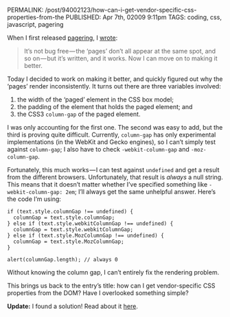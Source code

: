 PERMALINK: /post/94002123/how-can-i-get-vendor-specific-css-properties-from-the
PUBLISHED: Apr 7th, 02009 9:11pm
TAGS: coding, css, javascript, pagering

When I first released [pagering][pring], I [wrote][prentry]:

> It’s not bug free — the ‘pages’ don’t all appear at the same spot, and so
> on — but it’s written, and it works. Now I can move on to making it better.

 [prentry]: http://ratafia.info/post/90069689/pagering
 [pring]: http://github.com/stilist/pagering/
 
Today I decided to work on making it better, and quickly figured out why the
‘pages’ render inconsistently. It turns out there are three variables involved:

1. the width of the ‘paged’ element in the <abbr class='smallcaps'>CSS</abbr>
box model;
1. the padding of the element that holds the paged element; and
1. the <abbr class='smallcaps'>CSS</abbr>3 `column-gap` of the paged element.

I was only accounting for the first one. The second was easy to add, but the
third is proving quite difficult. Currently, `column-gap` has only experimental
implementations (in the WebKit and Gecko engines), so I can’t simply test
against `column-gap`; I also have to check `-webkit-column-gap` and
`-moz-column-gap`.

Fortunately, this much works — I can test against `undefined` and get a result
from the different browsers. Unfortunately, that result is *always* a null
string. This means that it doesn’t matter whether I’ve specified something like
`-webkit-column-gap: 2em`; I’ll always get the same unhelpful answer. Here’s
the code I’m using:

    if (text.style.columnGap !== undefined) {
      columnGap = text.style.columnGap;
    } else if (text.style.webkitColumnGap !== undefined) {
      columnGap = text.style.webkitColumnGap;
    } else if (text.style.MozColumnGap !== undefined) {
      columnGap = text.style.MozColumnGap;
    }

    alert(columnGap.length); // always 0

Without knowing the column gap, I can’t entirely fix the rendering problem.

This brings us back to the entry’s title: how can I get vendor-specific
<abbr class='smallcaps'>CSS</abbr> properties from the
<abbr class='smallcaps'>DOM</abbr>? Have I overlooked something simple?

**Update:** I found a solution! Read about it [here][pre3].

 [pre3]: http://ratafia.info/post/94280368/follow-up-on-vendor-specific-css-and-the-dom
